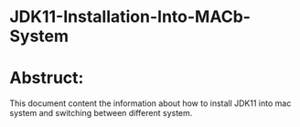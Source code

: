 # JDK11-Installation-Into-MACb-System
# Abstruct: 
 This document content the information about how to install JDK11 into mac system and switching between different system.
